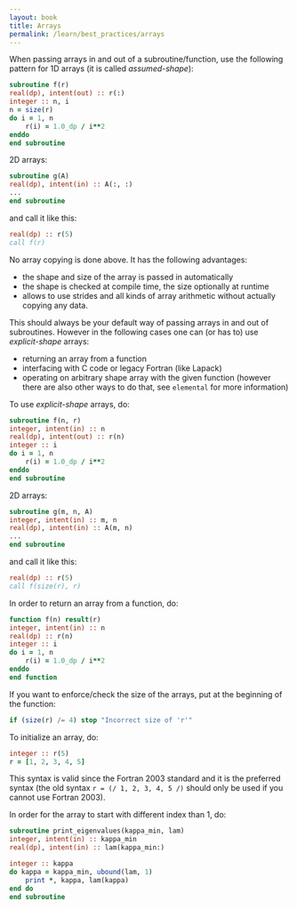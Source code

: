 ```yaml
---
layout: book
title: Arrays
permalink: /learn/best_practices/arrays
---
```


When passing arrays in and out of a subroutine/function, use the
following pattern for 1D arrays (it is called *assumed-shape*):

``` fortran
subroutine f(r)
real(dp), intent(out) :: r(:)
integer :: n, i
n = size(r)
do i = 1, n
    r(i) = 1.0_dp / i**2
enddo
end subroutine
```

2D arrays:

``` fortran
subroutine g(A)
real(dp), intent(in) :: A(:, :)
...
end subroutine
```

and call it like this:

``` fortran
real(dp) :: r(5)
call f(r)
```

No array copying is done above. It has the following advantages:

-   the shape and size of the array is passed in automatically
-   the shape is checked at compile time, the size optionally at runtime
-   allows to use strides and all kinds of array arithmetic without
    actually copying any data.

This should always be your default way of passing arrays in and out of
subroutines. However in the following cases one can (or has to) use *explicit-shape* arrays:

-   returning an array from a function
-   interfacing with C code or legacy Fortran (like Lapack)
-   operating on arbitrary shape array with the given function (however
    there are also other ways to do that, see `elemental` for more
    information)

To use *explicit-shape* arrays, do:

``` fortran
subroutine f(n, r)
integer, intent(in) :: n
real(dp), intent(out) :: r(n)
integer :: i
do i = 1, n
    r(i) = 1.0_dp / i**2
enddo
end subroutine
```

2D arrays:

``` fortran
subroutine g(m, n, A)
integer, intent(in) :: m, n
real(dp), intent(in) :: A(m, n)
...
end subroutine
```

and call it like this:

``` fortran
real(dp) :: r(5)
call f(size(r), r)
```

In order to return an array from a function, do:

``` fortran
function f(n) result(r)
integer, intent(in) :: n
real(dp) :: r(n)
integer :: i
do i = 1, n
    r(i) = 1.0_dp / i**2
enddo
end function
```

If you want to enforce/check the size of the arrays, put at the
beginning of the function:

``` fortran
if (size(r) /= 4) stop "Incorrect size of 'r'"
```

To initialize an array, do:

``` fortran
integer :: r(5)
r = [1, 2, 3, 4, 5]
```

This syntax is valid since the Fortran 2003 standard and it is the
preferred syntax (the old syntax `r = (/ 1, 2, 3, 4, 5 /)` should only
be used if you cannot use Fortran 2003).

In order for the array to start with different index than 1, do:

``` fortran
subroutine print_eigenvalues(kappa_min, lam)
integer, intent(in) :: kappa_min
real(dp), intent(in) :: lam(kappa_min:)

integer :: kappa
do kappa = kappa_min, ubound(lam, 1)
    print *, kappa, lam(kappa)
end do
end subroutine
```
